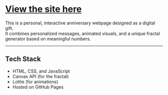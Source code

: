 # [View the site here](https://robert-cabrera.github.io/anniversary_website/)  

This is a personal, interactive anniversary webpage designed as a digital gift.  
It combines personalized messages, animated visuals, and a unique fractal generator based on meaningful numbers.

---

## Tech Stack

- HTML, CSS, and JavaScript
- Canvas API (for the fractal)
- Lottie (for animations)
- Hosted on GitHub Pages



